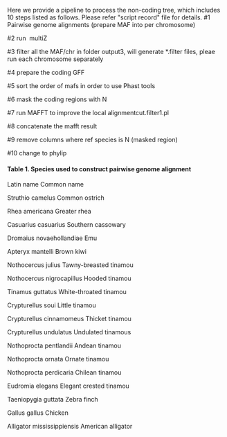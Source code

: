 Here we provide a pipeline to process the non-coding tree, which includes 10 steps listed as follows. Please refer "script record" file for details.
#1 Pairwise genome alignments (prepare MAF into per chromosome)

#2 run  multiZ

#3 filter all the MAF/chr in folder output3, will generate *.filter files, pleae run each chromosome separately

#4 prepare the coding GFF

#5 sort the order of mafs in order to use Phast tools

#6 mask the coding regions with N

#7 run MAFFT to improve the local alignmentcut.filter1.pl

#8 concatenate the mafft result

#9 remove columns where ref species is N (masked region)

#10 change to phylip


####  Table 1. Species used to construct pairwise genome alignment ###      
Latin name	Common name

Struthio camelus	Common ostrich

Rhea americana	Greater rhea

Casuarius casuarius	Southern cassowary

Dromaius novaehollandiae	Emu

Apteryx mantelli	Brown kiwi

Nothocercus julius	Tawny-breasted tinamou

Nothocercus nigrocapillus	Hooded tinamou

Tinamus guttatus	White-throated tinamou

Crypturellus soui	Little tinamou

Crypturellus cinnamomeus	Thicket tinamou

Crypturellus undulatus	Undulated tinamous

Nothoprocta pentlandii	Andean tinamou

Nothoprocta ornata	Ornate tinamou

Nothoprocta perdicaria	Chilean tinamou

Eudromia elegans	Elegant crested tinamou

Taeniopygia guttata	Zebra finch

Gallus gallus	Chicken

Alligator mississippiensis	American alligator
